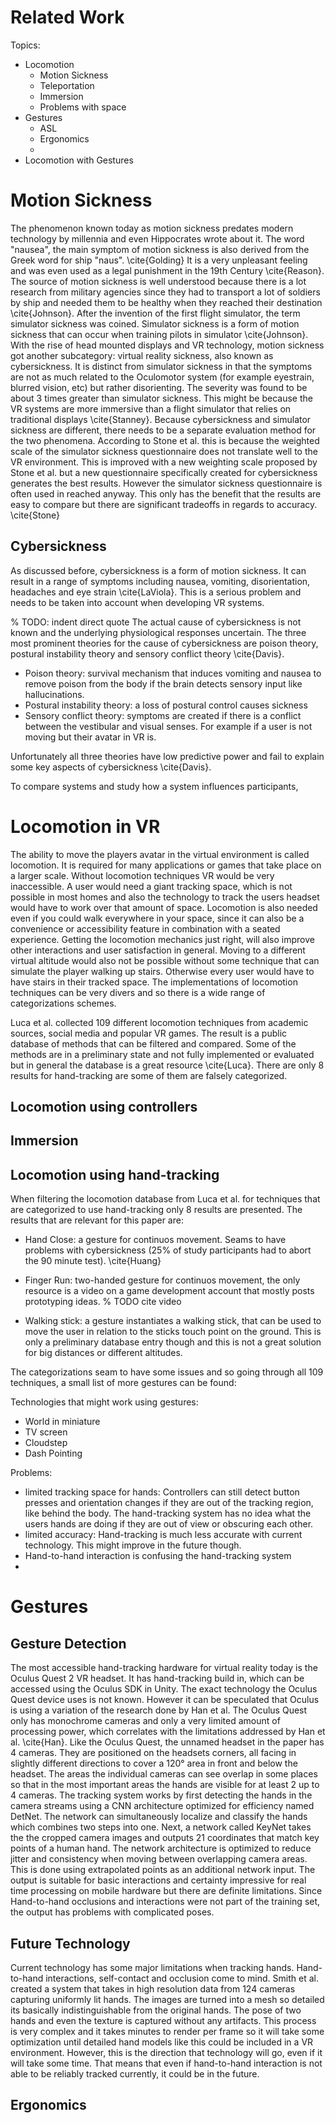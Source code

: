 




# Related Work

Topics:

- Locomotion
  - Motion Sickness
  - Teleportation
  - Immersion
  - Problems with space
- Gestures
  - ASL
  - Ergonomics
  - 
- Locomotion with Gestures


# Motion Sickness

The phenomenon known today as motion sickness predates modern technology by millennia and even Hippocrates wrote about it. The word "nausea", the main symptom of motion sickness is also derived from the Greek word for ship "naus". \cite{Golding} It is a very unpleasant feeling and was even used as a legal punishment in the 19th Century \cite{Reason}. The source of motion sickness is well understood because there is a lot research from military agencies since they had to transport a lot of soldiers by ship and needed them to be healthy when they reached their destination \cite{Johnson}. After the invention of the first flight simulator, the term simulator sickness was coined. Simulator sickness is a form of motion sickness that can occur when training pilots in simulator \cite{Johnson}. With the rise of head mounted displays and VR technology, motion sickness got another subcategory: virtual reality sickness, also known as cybersickness. It is distinct from simulator sickness in that the symptoms are not as much related to the Oculomotor system (for example eyestrain, blurred vision, etc) but rather disorienting. The severity was found to be about 3 times greater than simulator sickness. This might be because the VR systems are more immersive than a flight simulator that relies on traditional displays \cite{Stanney}. 
Because cybersickness and simulator sickness are different, there needs to be a separate evaluation method for the two phenomena. According to Stone et al. this is because the weighted scale of the simulator sickness questionnaire does not translate well to the VR environment. This is improved with a new weighting scale proposed by Stone et al. but a new questionnaire specifically created for cybersickness generates the best results. However the simulator sickness questionnaire is often used in reached anyway. This only has the benefit that the results are easy to compare but there are significant tradeoffs in regards to accuracy.  \cite{Stone}

## Cybersickness
As discussed before, cybersickness is a form of motion sickness. It can result in a range of symptoms including nausea, vomiting, disorientation, headaches and eye strain \cite{LaViola}. This is a serious problem and needs to be taken into account when developing VR systems. 

% TODO: indent direct quote
The actual cause of cybersickness is not known and the underlying physiological responses uncertain. The three most prominent theories for the cause of cybersickness are poison theory, postural instability theory and sensory conflict theory \cite{Davis}. 

- Poison theory: survival mechanism that induces vomiting and nausea to remove poison from the body if the brain detects sensory input like hallucinations.
- Postural instability theory: a loss of postural control causes sickness
- Sensory conflict theory: symptoms are created if there is a conflict between the vestibular and visual senses. For example if a user is not moving but their avatar in VR is.

Unfortunately all three theories have low predictive power and fail to explain some key aspects of cybersickness \cite{Davis}. 

To compare systems and study how a system influences participants,  




# Locomotion in VR
The ability to move the players avatar in the virtual environment is called locomotion. It is required for many applications or games that take place on a larger scale. Without locomotion techniques VR would be very inaccessible. A user would need a giant tracking space, which is not possible in most homes and also the technology to track the users headset would have to work over that amount of space. Locomotion is also needed even if you could walk everywhere in your space, since it can also be a convenience or accessibility feature in combination with a seated experience. Getting the locomotion mechanics just right, will also improve other interactions and user satisfaction in general. Moving to a different virtual altitude would also not be possible without some technique that can simulate the player walking up stairs. Otherwise every user would have to have stairs in their tracked space. The implementations of locomotion techniques can be very divers and so there is a wide range of categorizations schemes. 

Luca et al. collected 109 different locomotion techniques from academic sources, social media and popular VR games. The result is a public database of methods that can be filtered and compared. Some of the methods are in a preliminary state and not fully implemented or evaluated but in general the database is a great resource \cite{Luca}. There are only 8 results for hand-tracking are some of them are falsely categorized. 

## Locomotion using controllers








## Immersion









## Locomotion using hand-tracking

When filtering the locomotion database from Luca et al. for techniques that are categorized to use hand-tracking only 8 results are presented. The results that are relevant for this paper are:

- Hand Close: a gesture for continuos movement. Seams to have problems with cybersickness (25\% of study participants had to abort the 90 minute test). \cite{Huang}

- Finger Run: two-handed gesture for continuos movement, the only resource is a video on a game development account that mostly posts prototyping ideas. % TODO cite video

- Walking stick: a gesture instantiates a walking stick, that can be used to move the user in relation to the sticks touch point on the ground. This is only a preliminary database entry though and this is not a great solution for big distances or different altitudes. 

The categorizations seam to have some issues and so going through all 109 techniques, a small list of more gestures can be found:



Technologies that might work using gestures:
- World in miniature
- TV screen
- Cloudstep
- Dash Pointing

Problems:
- limited tracking space for hands: Controllers can still detect button presses and orientation changes if they are out of the tracking region, like behind the body. The hand-tracking system has no idea what the users hands are doing if they are out of view or obscuring each other.
- limited accuracy: Hand-tracking is much less accurate with current technology. This might improve in the future though.
- Hand-to-hand interaction is confusing the hand-tracking system
- 





# Gestures

## Gesture Detection
The most accessible hand-tracking hardware for virtual reality today is the Oculus Quest 2 VR headset. It has hand-tracking build in, which can be accessed using the Oculus SDK in Unity. The exact technology the Oculus Quest device uses is not known. However it can be speculated that Oculus is using a variation of the research done by Han et al. The Oculus Quest only has monochrome cameras and only a very limited amount of processing power, which correlates with the limitations addressed by Han et al. \cite{Han}. Like the Oculus Quest, the unnamed headset in the paper has 4 cameras. They are positioned on the headsets corners, all facing in slightly different directions to cover a 120° area in front and below the headset. The areas the individual cameras can see overlap in some places so that in the most important areas the hands are visible for at least 2 up to 4 cameras. 
The tracking system works by first detecting the hands in the camera streams using a CNN architecture optimized for efficiency named DetNet. The network can simultaneously localize and classify the hands which combines two steps into one. Next, a network called KeyNet takes the the cropped camera images and outputs 21 coordinates that match key points of a human hand. The network architecture is optimized to reduce jitter and consistency when moving between overlapping camera areas. This is done using extrapolated points as an additional network input. The output is suitable for basic interactions and certainty impressive for real time processing on mobile hardware but there are definite limitations. Since Hand-to-hand occlusions and interactions were not part of the training set, the output has problems with complicated poses. 


## Future Technology
Current technology has some major limitations when tracking hands. Hand-to-hand interactions, self-contact and occlusion come to mind. Smith et al. created a system that takes in high resolution data from 124 cameras capturing uniformly lit hands. The images are turned into a mesh so detailed its basically indistinguishable from the original hands. The pose of two hands and even the texture is captured without any artifacts. This process is very complex and it takes minutes to render per frame so it will take some optimization until detailed hand models like this could be included in a VR environment. However, this is the direction that technology will go, even if it will take some time. That means that even if hand-to-hand interaction is not able to be reliably tracked currently, it could be in the future. 


## Ergonomics



























